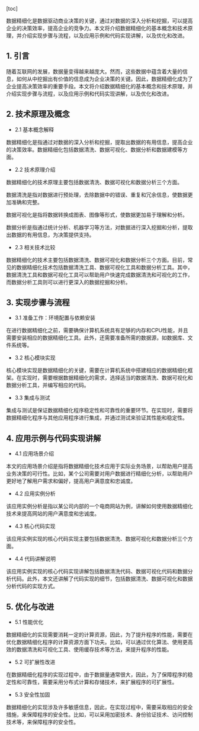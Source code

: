
[toc]                    
                
                
数据精细化是数据驱动商业决策的关键，通过对数据的深入分析和挖掘，可以提高企业的决策效率，提高企业的竞争力。本文将介绍数据精细化的基本概念和技术原理，并介绍实现步骤与流程，以及应用示例和代码实现讲解，以及优化和改进。

## 1. 引言

随着互联网的发展，数据量变得越来越庞大。然而，这些数据中蕴含着大量的信息，如何从中挖掘出有价值的信息成为企业决策的关键。因此，数据精细化成为了企业提高决策效率的重要手段。本文将介绍数据精细化的基本概念和技术原理，并介绍实现步骤与流程，以及应用示例和代码实现讲解，以及优化和改进。

## 2. 技术原理及概念

- 2.1 基本概念解释

数据精细化是指通过对数据的深入分析和挖掘，提取出数据的有用信息，提高企业的决策效率。数据精细化包括数据清洗、数据可视化、数据分析和数据建模等方面。

- 2.2 技术原理介绍

数据精细化的技术原理主要包括数据清洗、数据可视化和数据分析三个方面。

数据清洗是指对数据进行预处理，去除数据中的错误、重复和冗余信息，使数据更加准确和完整。

数据可视化是指将数据转换成图表、图像等形式，使数据更加易于理解和分析。

数据分析是指通过统计分析、机器学习等方法，对数据进行深入挖掘和分析，提取出数据的有用信息，为决策提供支持。

- 2.3 相关技术比较

数据精细化的技术主要包括数据清洗、数据可视化和数据分析三个方面。目前，常见的数据精细化技术包括数据清洗工具、数据可视化工具和数据分析工具。其中，数据清洗工具和数据可视化工具可以帮助用户快速完成数据清洗和可视化的工作，而数据分析工具则可以进行更深入的数据挖掘和分析。

## 3. 实现步骤与流程

- 3.1 准备工作：环境配置与依赖安装

在进行数据精细化之前，需要确保计算机系统具有足够的内存和CPU性能，并且需要安装相应的数据精细化工具。此外，还需要准备所需的数据源，如数据库、文件系统等。

- 3.2 核心模块实现

核心模块实现是数据精细化的关键，需要在计算机系统中搭建相应的数据精细化框架。在实现时，需要根据数据精细化的需求，选择适当的数据清洗、数据可视化和数据分析工具，并编写相应的代码。

- 3.3 集成与测试

集成与测试是保证数据精细化程序稳定性和可靠性的重要环节。在实现时，需要将数据精细化程序与其他应用程序进行集成，并通过测试来验证其性能和稳定性。

## 4. 应用示例与代码实现讲解

- 4.1 应用场景介绍

本文的应用场景介绍是指将数据精细化技术应用于实际业务场景，以帮助用户提高业务决策的可行性。比如，某个公司需要对用户数据进行精细化分析，以帮助用户更好地了解用户需求和偏好，提高用户满意度和忠诚度。

- 4.2 应用实例分析

该应用实例分析是指以某公司内部的一个电商网站为例，讲解如何使用数据精细化技术来提高网站的用户满意度和忠诚度。

- 4.3 核心代码实现

该应用实例实现的核心代码实现主要包括数据清洗、数据可视化和数据分析三个方面。

- 4.4 代码讲解说明

该应用实例实现的核心代码实现讲解包括数据清洗代码、数据可视化代码和数据分析代码。此外，本文还讲解了代码实现的细节，包括数据清洗、数据可视化和数据分析代码的实现方式。

## 5. 优化与改进

- 5.1 性能优化

数据精细化的实现需要消耗一定的计算资源，因此，为了提升程序的性能，需要在优化数据精细化程序的计算资源方面下功夫。比如，可以通过优化算法、使用更高效的数据清洗和可视化工具、使用缓存技术等方法，来提升程序的性能。

- 5.2 可扩展性改进

在数据精细化程序的实现过程中，由于数据量通常很大，因此，为了保障程序的稳定性和可靠性，需要采用分布式计算和存储技术，来扩展程序的可扩展性。

- 5.3 安全性加固

数据精细化的实现涉及许多敏感信息，因此，在实现过程中，需要采取相应的安全措施，来保障程序的安全性。比如，可以采用加密技术、身份验证技术、访问控制技术等，来保障程序的安全性。

